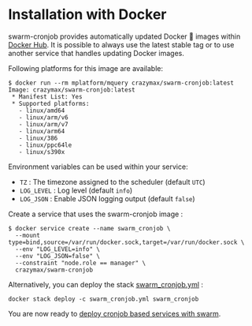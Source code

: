 # Installation with Docker

swarm-cronjob provides automatically updated Docker :whale: images within [Docker Hub](https://hub.docker.com/r/crazymax/swarm-cronjob). It is possible to always use the latest stable tag or to use another service that handles updating Docker images.

Following platforms for this image are available:

```
$ docker run --rm mplatform/mquery crazymax/swarm-cronjob:latest
Image: crazymax/swarm-cronjob:latest
 * Manifest List: Yes
 * Supported platforms:
   - linux/amd64
   - linux/arm/v6
   - linux/arm/v7
   - linux/arm64
   - linux/386
   - linux/ppc64le
   - linux/s390x
```

Environment variables can be used within your service:

* `TZ` : The timezone assigned to the scheduler (default `UTC`)
* `LOG_LEVEL` : Log level (default `info`)
* `LOG_JSON` : Enable JSON logging output (default `false`)

Create a service that uses the swarm-cronjob image :

```
$ docker service create --name swarm_cronjob \
  --mount type=bind,source=/var/run/docker.sock,target=/var/run/docker.sock \
  --env "LOG_LEVEL=info" \
  --env "LOG_JSON=false" \
  --constraint "node.role == manager" \
  crazymax/swarm-cronjob
```

Alternatively, you can deploy the stack [swarm_cronjob.yml](../../.res/example/swarm_cronjob.yml) :

`docker stack deploy -c swarm_cronjob.yml swarm_cronjob`

You are now ready to [deploy cronjob based services with swarm](../get-started.md).
